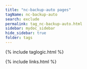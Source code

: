 ```yaml
---
title: "nc-backup-auto pages"
tagName: nc-backup-auto
search: exclude
permalink: tag_nc-backup-auto.html
sidebar: mydoc_sidebar
hide_sidebar: true
folder: tags
---
```


{% include taglogic.html %}

{% include links.html %}
